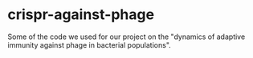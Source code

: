 # crispr-against-phage
Some of the code we used for our project on the "dynamics of adaptive immunity against phage in bacterial populations".
